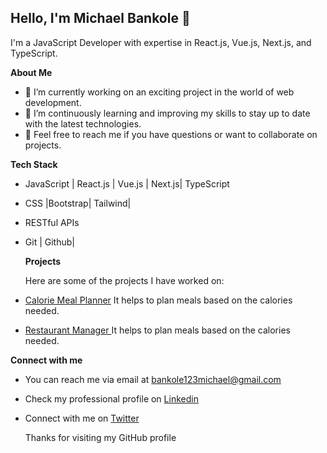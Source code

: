 ## Hello, I'm Michael Bankole 👋

I'm a JavaScript Developer with expertise in React.js, Vue.js, Next.js, and TypeScript.

**About Me**

- 🔭 I’m currently working on an exciting project in the world of web development.
- 🌱 I’m continuously learning and improving my skills to stay up to date with the latest technologies.
- 💬 Feel free to reach me if you have questions or want to collaborate on projects.

**Tech Stack**

- JavaScript | React.js | Vue.js | Next.js| TypeScript 
- CSS |Bootstrap| Tailwind| 
- RESTful APIs  
- Git | Github|

  

  **Projects**
  
  Here are some of the projects I have worked on:
  
 - [Calorie Meal Planner](https://calorie-meal-planner.netlify.app/) It helps to plan meals based on the calories needed.
  
 - [Restaurant Manager ](https://calorie-meal-planner.netlify.app/) It helps to plan meals based on the calories needed.

  **Connect with me**

  - You can reach me via email at bankole123michael@gmail.com
  - Check my professional profile on [Linkedin](https://www.linkedin.com/in/bankole-michael/)
  - Connect with me on [Twitter](https://x.com/bhankymyk1)

    
 
    Thanks for visiting my GitHub profile








  
  
 
